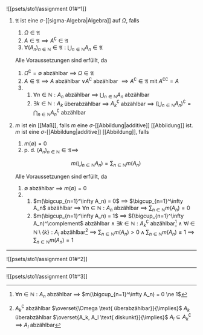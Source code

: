 ![[psets/sto1/assignment 01#^1]]

1. $\mathfrak{A}$ ist eine $\sigma$-[[sigma-Algebra|Algebra]] auf $\Omega$, falls
	1. $\Omega \in \mathfrak{A}$
	2. $A \in \mathfrak{A} \implies A^\complement \in \mathfrak{A}$
	3. $\forall (A_n)_{n \in \mathbb{N}} \in \mathfrak{A}: \bigcup_{n \in \mathbb{N}} A_n \in \mathfrak{A}$
	
	Alle Voraussetzungen sind erfüllt, da
	
	1. $\Omega^\complement = \emptyset$ abzählbar $\implies$ $\Omega \in \mathfrak{A}$
	2. $A \in \mathfrak{A} \implies A$ abzählbar $\lor A^\complement$ abzählbar $\implies A^\complement \in \mathfrak{A}$ mit ${A^\complement}^\complement = A$
	3.  
		1. $\forall n \in \mathbb{N} : A_n$ abzählbar $\implies$ $\bigcup_{n \in \mathbb{N}} A_n$ abzählbar
		2. $\exists k \in \mathbb{N} : A_k$  überabzählbar $\implies$ $A_k^\complement$ abzählbar $\implies$ $( \bigcup_{n \in \mathbb{N}} A_n)^\complement = \bigcap_{n \in \mathbb{N}} A_n^\complement$ abzählbar
2. $m$ ist ein [[Maß]], falls $m$ eine $\sigma$-[[Abbildung|additive]] [[Abbildung]] ist.
	$m$ ist eine $\sigma$-[[Abbildung|additive]] [[Abbildung]], falls
	1. $m(\emptyset) = 0$
	2. p. d. $(A_n)_{n \in \mathbb{N}} \in \mathfrak{A} \implies$
	
	$$
		m\left( \bigcup_{n \in \mathbb{N}} A_n \right) = \sum_{n \in \mathbb{N}} m(A_n)
	$$
	
	Alle Voraussetzungen sind erfüllt, da
	1. $\emptyset$ abzählbar $\implies$ $m(\emptyset) = 0$
	2. 
		1. $m(\bigcup_{n=1}^\infty A_n) = 0$ $\implies$ $\bigcup_{n=1}^\infty A_n$ abzählbar $\implies$ $\forall n \in \mathbb{N} : A_n$ abzählbar $\implies$ $\sum_{n \in \mathbb{N}} m(A_n) = 0$
		2. $m(\bigcup_{n=1}^\infty A_n) = 1$ $\implies$ $(\bigcup_{n=1}^\infty A_n)^\complement$ abzählbar $\land$ $\exists k \in \mathbb{N} : A_k^\complement$ abzählbar[^1] $\land$ $\forall l \in \mathbb{N} \setminus \{ k \} : A_l$ abzählbar[^2] $\implies$ $\sum_{n \in \mathbb{N}} m(A_n) \gt 0 \land \sum_{n \in \mathbb{N}} m(A_n) \le 1$ $\implies$ $\sum_{n \in \mathbb{N}} m(A_n) = 1$

---

![[psets/sto1/assignment 01#^2]]

---

![[psets/sto1/assignment 01#^3]]


[^1]: $\forall n \in \mathbb{N} : A_n$ abzählbar $\implies$ $m(\bigcup_{n=1}^\infty A_n) = 0 \ne 1$
[^2]: $A_k^\complement$ abzählbar $\overset{\Omega \text{ überabzählbar}}{\implies}$ $A_k$ überabzählbar $\overset{A_k, A_l \text{ diskunkt}}{\implies}$ $A_l \subseteq A_k^\complement$ $\implies$ $A_l$ abzählbar